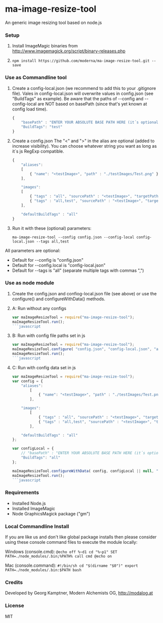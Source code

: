 # ma-image-resize-tool

An generic image resizing tool based on node.js

### Setup
1. Install ImageMagic binaries from http://www.imagemagick.org/script/binary-releases.php

2. `npm install https://github.com/moderna/ma-image-resize-tool.git --save`

### Use as Commandline tool
1. Create a config-local.json (we recommend to add this to your .gitignore file). Vales in config-local.json will overwrite values in config.json (see "BuildTags" as example).
Be aware that the paths of --config and --config-local are NOT based on basePath (since that's yet known at config load time).
    ```javascript
    {
        "basePath" : "ENTER YOUR ABSOLUTE BASE PATH HERE (it´s optional)",
        "BuildTags": "test"
    }
    ```

2. Create a config.json
The "<" and ">" in the alias are optional (added to increase visibility). You can choose whatever string you want as long as it´s js RegExp compatible.
    ```javascript
    {
        "aliases":
        [
            { "name": "<testImage>", "path" : "./testImages/Test.png" }
        ],

        "images":
        [
            { "tags" : "all", "sourcePath" : "<testImage>", "targetPath" : "testOutput/Test-1024x768.png", "resolution":"24x768", "proportional" : "false" },
            { "tags" : "all,test", "sourcePath" : "<testImage>", "targetPath" : "testOutput/Test-1024x768.png", "resolution":"24x768", "proportional" : "false" }
        ],

        "defaultBuildTags" : "all"
    }
    ```

3. Run it with these (optional) parameters:
    ```
    ma-image-resize-tool --config config.json --config-local config-local.json --tags all,test
    ```
All parameters are optional:
- Default for --config is "config.json"
- Default for --config.local is "config-local.json"
- Default for --tags is "all" (separate multiple tags with commas ",")

### Use as node module
1. Create the config.json and confiog-local.json file (see above) or use the configure() and configureWithData() methods.

2. A: Run without any configs
    ```javascript
    var maImageResizeTool = require("ma-image-resize-tool");
    maImageResizeTool.run();
    ```javascript

2. B: Run with config file paths set in js
    ```javascript
    var maImageResizeTool = require("ma-image-resize-tool");
    maImageResizeTool.configure( "config.json", "config-local.json", "all,test" );
    maImageResizeTool.run();
    ```javascript

2. C: Run with config data set in js
    ```javascript
    var maImageResizeTool = require("ma-image-resize-tool");
    var config = {
        "aliases":
            [
                { "name": "<testImage>", "path" : "./testImages/Test.png" }
            ],

        "images":
            [
                { "tags" : "all", "sourcePath" : "<testImage>", "targetPath" : "testOutput/Test-1024x768.png", "resolution":"1024x768", "proportional" : "false" },
                { "tags" : "all,test", "sourcePath" : "<testImage>", "targetPath" : "testOutput/Test-2048x1536.png", "resolution":"2048x1536", "proportional" : "false" }
            ],

        "defaultBuildTags" : "all"
    };

    var configLocal = {
        // "basePath" : "ENTER YOUR ABSOLUTE BASE PATH HERE (it´s optional)",
        "BuildTags": "all"
    };

    maImageResizeTool.configureWithData( config, configLocal || null, "all,test" );
    maImageResizeTool.run();
    ```javascript

### Requirements
- Installed Node.js
- Installed ImageMagic
- Node GraphicsMagick package ("gm")

### Local Commandline Install
If you are like us and don't like global package installs then please consider using these console command files to execute the module locally:

Windows (console.cmd):
    ```
    @echo off
    %~d1
    cd "%~p1"
    SET PATH=./node_modules/.bin;%PATH%
    call cmd
    @echo on
    ```

Mac (console.command):
    ```
    #!/bin/sh
    cd "$(dirname "$0")"
    export PATH=./node_modules/.bin:$PATH
    bash
    ```

### Credits
Developed by Georg Kamptner, Modern Alchemists OG, http://modalog.at

### License

MIT
